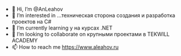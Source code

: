 - 👋 Hi, I’m @AnLeahov
- 👀 I’m interested in ...техническая сторона  создания и разработка проектов на C#
- 🌱 I’m currently learning y на курсах  .NET 
- 💞️ I’m looking to collaborate on крупными проектами  в TEKWILL  ACADEMY  
- 📫 How to reach me https://www.aleahov.ru
<!---
AnLeahov/AnLeahov is a ✨ special ✨ repository because its `README.md` (this file) appears on your GitHub profile.
You can click the Preview link to take a look at your changes.
--->
